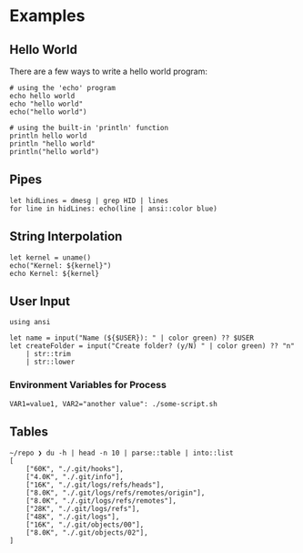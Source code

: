# Examples

## Hello World

There are a few ways to write a hello world program:

```elk
# using the 'echo' program
echo hello world
echo "hello world"
echo("hello world")

# using the built-in 'println' function
println hello world
println "hello world"
println("hello world")
```

## Pipes

```elk
let hidLines = dmesg | grep HID | lines
for line in hidLines: echo(line | ansi::color blue)
```

## String Interpolation

```elk
let kernel = uname()
echo("Kernel: ${kernel}")
echo Kernel: ${kernel}
```

## User Input

```elk
using ansi

let name = input("Name (${$USER}): " | color green) ?? $USER
let createFolder = input("Create folder? (y/N) " | color green) ?? "n"
    | str::trim
    | str::lower
```

### Environment Variables for Process

```elk
VAR1=value1, VAR2="another value": ./some-script.sh
```

## Tables

```elk
~/repo ❯ du -h | head -n 10 | parse::table | into::list
[
    ["60K", "./.git/hooks"],
    ["4.0K", "./.git/info"],
    ["16K", "./.git/logs/refs/heads"],
    ["8.0K", "./.git/logs/refs/remotes/origin"],
    ["8.0K", "./.git/logs/refs/remotes"],
    ["28K", "./.git/logs/refs"],
    ["48K", "./.git/logs"],
    ["16K", "./.git/objects/00"],
    ["8.0K", "./.git/objects/02"],
]
```